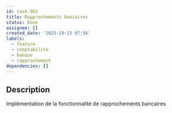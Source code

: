 ```yaml
---
id: task-063
title: Rapprochements bancaires
status: Done
assignee: []
created_date: '2025-10-13 07:56'
labels:
  - feature
  - comptabilite
  - banque
  - rapprochement
dependencies: []
---
```


## Description

<!-- SECTION:DESCRIPTION:BEGIN -->
Implémentation de la fonctionnalité de rapprochements bancaires
<!-- SECTION:DESCRIPTION:END -->
